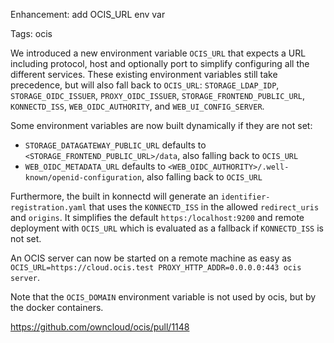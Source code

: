 Enhancement: add OCIS_URL env var

Tags: ocis

We introduced a new environment variable `OCIS_URL` that expects a URL including protocol, host and optionally port to simplify configuring all the different services. These existing environment variables still take precedence, but will also fall back to `OCIS_URL`: `STORAGE_LDAP_IDP`, `STORAGE_OIDC_ISSUER`, `PROXY_OIDC_ISSUER`, `STORAGE_FRONTEND_PUBLIC_URL`, `KONNECTD_ISS`, `WEB_OIDC_AUTHORITY`, and `WEB_UI_CONFIG_SERVER`.

Some environment variables are now built dynamically if they are not set: 
- `STORAGE_DATAGATEWAY_PUBLIC_URL` defaults to `<STORAGE_FRONTEND_PUBLIC_URL>/data`, also falling back to `OCIS_URL`
- `WEB_OIDC_METADATA_URL` defaults to `<WEB_OIDC_AUTHORITY>/.well-known/openid-configuration`, also falling back to `OCIS_URL`

Furthermore, the built in konnectd will generate an `identifier-registration.yaml` that uses the `KONNECTD_ISS` in the allowed `redirect_uris` and `origins`. It simplifies the default `https:/localhost:9200` and remote deployment with `OCIS_URL` which is evaluated as a fallback if `KONNECTD_ISS` is not set.

An OCIS server can now be started on a remote machine as easy as `OCIS_URL=https://cloud.ocis.test PROXY_HTTP_ADDR=0.0.0.0:443 ocis server`.

Note that the `OCIS_DOMAIN` environment variable is not used by ocis, but by the docker containers.

https://github.com/owncloud/ocis/pull/1148